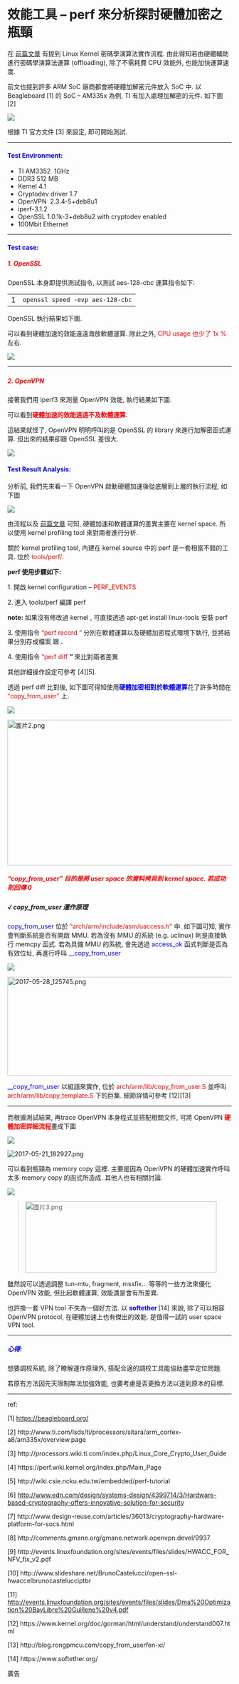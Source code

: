 # 效能工具 – perf 來分析探討硬體加密之瓶頸


<div class="entry-content">
		<p>在&nbsp;<a href="https://szlin.me/2017/04/05/linux-kernel-%E5%AF%86%E7%A2%BC%E5%AD%B8%E6%BC%94%E7%AE%97%E6%B3%95%E5%AF%A6%E4%BD%9C%E6%B5%81%E7%A8%8B/" target="_blank" rel="noopener noreferrer">前篇文章</a>&nbsp;有提到 Linux Kernel 密碼學演算法實作流程. 由此得知若由硬體輔助進行密碼學演算法運算 (offloading), 除了不需耗費 CPU 效能外, 也能加快運算速度.</p>
<p>前文也提到許多 ARM SoC 廠商都會將硬體加解密元件放入 SoC 中. 以 Beagleboard [1] 的 SoC – AM335x 為例, TI 有加入處理加解密的元件. 如下圖 [2]</p>

<img src="./images/e59c96e7898711.jpg">



<p>根據 TI 官方文件 [3] 來設定, 即可開始測試.</p>
<hr>
<h4><span style="color:#0000ff;"><strong>Test Environment:</strong></span></h4>
<ul>
<li>TI AM3352&nbsp; 1GHz</li>
<li>DDR3 512 MB</li>
<li>Kernel 4.1</li>
<li>Cryptodev driver 1.7</li>
<li>OpenVPN&nbsp; 2.3.4-5+deb8u1</li>
<li>iperf-3.1.2</li>
<li>OpenSSL 1.0.1k-3+deb8u2 with cryptodev enabled</li>
<li>100Mbit Ethernet</li>
</ul>
<hr>
<h4><span style="color:#0000ff;"><strong>Test case:</strong></span></h4>
<h5><strong><span style="color:#ff0000;">1. OpenSSL</span></strong></h5>
<p>OpenSSL 本身即提供測試指令, 以測試 aes-128-cbc 運算指令如下:</p>
<div><div id="highlighter_728875" class="syntaxhighlighter  bash"><table border="0" cellpadding="0" cellspacing="0"><tbody><tr><td class="gutter"><div class="line number1 index0 alt2">1</div></td><td class="code"><div class="container"><div class="line number1 index0 alt2"><code class="bash plain">openssl speed -evp aes-128-cbc</code></div></div></td></tr></tbody></table></div></div>
<p>OpenSSL 執行結果如下圖.</p>
<p>可以看到硬體加速的效能遠遠海放軟體運算. 除此之外, <span style="color:#ff0000;">CPU usage 也少了 1x %</span> 左右.</p>


<img src="./images/2017-05-21_180122.png">

<hr>
<h5></h5>
<h5><strong><span style="color:#ff0000;">2. OpenVPN</span></strong></h5>
<p>接著我們用 iperf3 來測量 OpenVPN 效能, 執行結果如下圖.</p>
<p>可以看到<strong><span style="color:#ff0000;">硬體加速的效能遠遠不及軟體運算</span></strong>.</p>
<p>這結果就怪了, OpenVPN 明明呼叫的是 OpenSSL 的 library 來進行加解密函式運算. 但出來的結果卻跟 OpenSSL 差很大.</p>

<img src="./images/e69caae591bde5908d2.png">

<h4><span style="color:#0000ff;"><strong>Test Result Analysis:</strong></span></h4>
<p>分析前, 我們先來看一下 OpenVPN 啟動硬體加速後從底層到上層的執行流程, 如下圖</p>


<img src="./images/2017-05-21_181409.png">

<p>由流程以及 <a href="https://szlin.me/2017/04/05/linux-kernel-%E5%AF%86%E7%A2%BC%E5%AD%B8%E6%BC%94%E7%AE%97%E6%B3%95%E5%AF%A6%E4%BD%9C%E6%B5%81%E7%A8%8B/" target="_blank" rel="noopener noreferrer">前篇文章</a>&nbsp;可知,&nbsp;硬體加速和軟體運算的差異主要在 kernel space. 所以使用 kernel profiling tool 來對兩者進行分析.</p>
<p>關於 kernel profiling tool, 內建在 kernel source 中的 perf 是一套相當不錯的工具. 位於&nbsp;<span style="color:#ff0000;">tools/perf/.</span></p>
<p><strong>perf 使用步驟如下:</strong></p>
<p>1. 開啟 kernel configuration – <span style="color:#ff0000;">PERF_EVENTS &nbsp;</span></p>
<p>2. 進入 tools/perf 編譯 perf</p>
<p><strong>note:</strong> 如果沒有修改過 kernel , 可直接透過 apt-get install&nbsp;linux-tools 安裝 perf</p>
<p>3. 使用指令<span style="color:#ff0000;"> “perf record “</span>&nbsp;分別在軟體運算以及硬體加密程式環境下執行, 並將結果分別存成檔案 <a> 跟 <b>.</b></a></p>
<p>4. 使用指令<span style="color:#ff0000;"> “perf diff <a> <b>" </b></a></span>來比對兩者差異</p>
<p>其他詳細操作設定可參考 [4][5].</p>
<p>透過 perf diff 比對後, 如下圖可得知使用<span style="color:#0000ff;"><strong>硬體加密相對於軟體運算</strong></span>花了許多時間在 <span style="color:#ff0000;">“copy_from_user"</span> 上.</p>

<img src="./images/e59c96e7898711.jpg">

<p><img data-attachment-id="4598" data-permalink="https://szlin.me/2017/05/28/linux-kernel-perf-openvpn/%e5%9c%96%e7%89%872-3/" data-orig-file="https://szlin.files.wordpress.com/2017/05/e59c96e789872.png?w=612&amp;h=326" data-orig-size="827,440" data-comments-opened="1" data-image-meta="{&quot;aperture&quot;:&quot;0&quot;,&quot;credit&quot;:&quot;&quot;,&quot;camera&quot;:&quot;&quot;,&quot;caption&quot;:&quot;&quot;,&quot;created_timestamp&quot;:&quot;0&quot;,&quot;copyright&quot;:&quot;&quot;,&quot;focal_length&quot;:&quot;0&quot;,&quot;iso&quot;:&quot;0&quot;,&quot;shutter_speed&quot;:&quot;0&quot;,&quot;title&quot;:&quot;&quot;,&quot;orientation&quot;:&quot;0&quot;}" data-image-title="圖片2" data-image-description="" data-medium-file="https://szlin.files.wordpress.com/2017/05/e59c96e789872.png?w=612&amp;h=326?w=300" data-large-file="https://szlin.files.wordpress.com/2017/05/e59c96e789872.png?w=612&amp;h=326?w=663" class="alignnone  wp-image-4598" src="https://szlin.files.wordpress.com/2017/05/e59c96e789872.png?w=612&amp;h=326" alt="圖片2.png" width="612" height="326" srcset="https://szlin.files.wordpress.com/2017/05/e59c96e789872.png?w=612&amp;h=326 612w, https://szlin.files.wordpress.com/2017/05/e59c96e789872.png?w=150&amp;h=80 150w, https://szlin.files.wordpress.com/2017/05/e59c96e789872.png?w=300&amp;h=160 300w, https://szlin.files.wordpress.com/2017/05/e59c96e789872.png?w=768&amp;h=409 768w, https://szlin.files.wordpress.com/2017/05/e59c96e789872.png 827w" sizes="(max-width: 612px) 100vw, 612px"></p>
<h5><span style="color:#ff0000;">“copy_from_user" 目的是將 user space 的資料拷貝到 kernel space. 若成功則回傳 0</span></h5>
<h5><strong>√ copy_from_user 運作原理</strong></h5>
<p><span style="color:#0000ff;">copy_from_user</span> 位於<span style="color:#ff0000;">&nbsp;“arch/arm/include/asm/uaccess.h" </span>中. 如下圖可知, 實作會判斷系統是否有開啟 MMU. 若為沒有 MMU 的系統 (e.g. uclinux) 則是直接執行 memcpy 函式. 若為具備 MMU 的系統, 會先透過<span style="color:#0000ff;"> access_ok</span> 函式判斷是否為有效位址, 再進行呼叫<span style="color:#0000ff;"> __copy_from_user</span></p>


<img src="./images/e59c96e7898711.jpg">

<p><img data-attachment-id="4692" data-permalink="https://szlin.me/2017/05/28/linux-kernel-perf-openvpn/2017-05-28_125745/" data-orig-file="https://szlin.files.wordpress.com/2017/05/2017-05-28_125745.png?w=618&amp;h=221" data-orig-size="1393,497" data-comments-opened="1" data-image-meta="{&quot;aperture&quot;:&quot;0&quot;,&quot;credit&quot;:&quot;&quot;,&quot;camera&quot;:&quot;&quot;,&quot;caption&quot;:&quot;&quot;,&quot;created_timestamp&quot;:&quot;0&quot;,&quot;copyright&quot;:&quot;&quot;,&quot;focal_length&quot;:&quot;0&quot;,&quot;iso&quot;:&quot;0&quot;,&quot;shutter_speed&quot;:&quot;0&quot;,&quot;title&quot;:&quot;&quot;,&quot;orientation&quot;:&quot;0&quot;}" data-image-title="2017-05-28_125745" data-image-description="" data-medium-file="https://szlin.files.wordpress.com/2017/05/2017-05-28_125745.png?w=618&amp;h=221?w=300" data-large-file="https://szlin.files.wordpress.com/2017/05/2017-05-28_125745.png?w=618&amp;h=221?w=663" class="alignnone  wp-image-4692" src="https://szlin.files.wordpress.com/2017/05/2017-05-28_125745.png?w=618&amp;h=221" alt="2017-05-28_125745.png" width="618" height="221" srcset="https://szlin.files.wordpress.com/2017/05/2017-05-28_125745.png?w=618&amp;h=221 618w, https://szlin.files.wordpress.com/2017/05/2017-05-28_125745.png?w=1236&amp;h=442 1236w, https://szlin.files.wordpress.com/2017/05/2017-05-28_125745.png?w=150&amp;h=54 150w, https://szlin.files.wordpress.com/2017/05/2017-05-28_125745.png?w=300&amp;h=107 300w, https://szlin.files.wordpress.com/2017/05/2017-05-28_125745.png?w=768&amp;h=274 768w, https://szlin.files.wordpress.com/2017/05/2017-05-28_125745.png?w=1024&amp;h=365 1024w" sizes="(max-width: 618px) 100vw, 618px"></p>
<p><span style="color:#0000ff;"> __copy_from_user</span> 以組語來實作, 位於<span style="color:#ff0000;"> arch/arm/lib/copy_from_user.S </span>並呼叫 <span style="color:#ff0000;">arch/arm/lib/copy_template.S </span>下的巨集. 細節詳情可參考 [12][13]</p>
<hr>
<p>而根據測試結果, 再trace OpenVPN 本身程式並搭配相關文件, 可將 OpenVPN&nbsp;<span style="color:#ff0000;"><strong>硬體加密詳細流程</strong></span>畫成下圖</p>


<img src="./images/e59c96e7898711.jpg">

<p><img data-attachment-id="4618" data-permalink="https://szlin.me/2017/05/28/linux-kernel-perf-openvpn/2017-05-21_182927/" data-orig-file="https://szlin.files.wordpress.com/2017/05/2017-05-21_182927.png?w=663" data-orig-size="1219,626" data-comments-opened="1" data-image-meta="{&quot;aperture&quot;:&quot;0&quot;,&quot;credit&quot;:&quot;&quot;,&quot;camera&quot;:&quot;&quot;,&quot;caption&quot;:&quot;&quot;,&quot;created_timestamp&quot;:&quot;0&quot;,&quot;copyright&quot;:&quot;&quot;,&quot;focal_length&quot;:&quot;0&quot;,&quot;iso&quot;:&quot;0&quot;,&quot;shutter_speed&quot;:&quot;0&quot;,&quot;title&quot;:&quot;&quot;,&quot;orientation&quot;:&quot;0&quot;}" data-image-title="2017-05-21_182927" data-image-description="" data-medium-file="https://szlin.files.wordpress.com/2017/05/2017-05-21_182927.png?w=663?w=300" data-large-file="https://szlin.files.wordpress.com/2017/05/2017-05-21_182927.png?w=663?w=663" class="alignnone size-full wp-image-4618" src="https://szlin.files.wordpress.com/2017/05/2017-05-21_182927.png?w=663" alt="2017-05-21_182927.png" srcset="https://szlin.files.wordpress.com/2017/05/2017-05-21_182927.png?w=663 663w, https://szlin.files.wordpress.com/2017/05/2017-05-21_182927.png?w=150 150w, https://szlin.files.wordpress.com/2017/05/2017-05-21_182927.png?w=300 300w, https://szlin.files.wordpress.com/2017/05/2017-05-21_182927.png?w=768 768w, https://szlin.files.wordpress.com/2017/05/2017-05-21_182927.png?w=1024 1024w, https://szlin.files.wordpress.com/2017/05/2017-05-21_182927.png 1219w" sizes="(max-width: 663px) 100vw, 663px"></p>
<p>可以看到瓶頸為 memory copy 這裡. 主要是因為 OpenVPN 的硬體加速實作呼叫太多 memory copy 的函式所造成. 其他人也有相關討論.</p>


<img src="./images/e59c96e7898711.jpg">

<blockquote><p><img data-attachment-id="4622" data-permalink="https://szlin.me/2017/05/28/linux-kernel-perf-openvpn/%e5%9c%96%e7%89%873-2/" data-orig-file="https://szlin.files.wordpress.com/2017/05/e59c96e789873.png?w=430&amp;h=160" data-orig-size="632,235" data-comments-opened="1" data-image-meta="{&quot;aperture&quot;:&quot;0&quot;,&quot;credit&quot;:&quot;&quot;,&quot;camera&quot;:&quot;&quot;,&quot;caption&quot;:&quot;&quot;,&quot;created_timestamp&quot;:&quot;0&quot;,&quot;copyright&quot;:&quot;&quot;,&quot;focal_length&quot;:&quot;0&quot;,&quot;iso&quot;:&quot;0&quot;,&quot;shutter_speed&quot;:&quot;0&quot;,&quot;title&quot;:&quot;&quot;,&quot;orientation&quot;:&quot;0&quot;}" data-image-title="圖片3" data-image-description="" data-medium-file="https://szlin.files.wordpress.com/2017/05/e59c96e789873.png?w=430&amp;h=160?w=300" data-large-file="https://szlin.files.wordpress.com/2017/05/e59c96e789873.png?w=430&amp;h=160?w=632" class="alignnone  wp-image-4622" src="https://szlin.files.wordpress.com/2017/05/e59c96e789873.png?w=430&amp;h=160" alt="圖片3.png" width="430" height="160" srcset="https://szlin.files.wordpress.com/2017/05/e59c96e789873.png?w=430&amp;h=160 430w, https://szlin.files.wordpress.com/2017/05/e59c96e789873.png?w=150&amp;h=56 150w, https://szlin.files.wordpress.com/2017/05/e59c96e789873.png?w=300&amp;h=112 300w, https://szlin.files.wordpress.com/2017/05/e59c96e789873.png 632w" sizes="(max-width: 430px) 100vw, 430px"></p></blockquote>
<p>雖然說可以透過調整 tun-mtu, fragment, mssfix… 等等的一些方法來優化 OpenVPN 效能, 但比起軟體運算, 效能還是會有所差異.</p>
<p>也許換一套 VPN tool 不失為一個好方法. 以 <strong><span style="color:#0000ff;">softether </span></strong>[14] 來說, 除了可以相容 OpenVPN&nbsp;protocol, 在硬體加速上也有傑出的效能. 是值得一試的 user space VPN tool.</p>
<hr>
<h5><strong><span style="color:#0000ff;">心得:</span></strong></h5>
<p>想要調校系統, 除了瞭解運作原理外, 搭配合適的調校工具能協助盡早定位問題.</p>
<p>若原有方法因先天限制無法加強效能, 也要考慮是否更換方法以達到原本的目標.</p>
<hr>
<p>ref:</p>
<p>[1] <a href="https://beagleboard.org/" rel="nofollow">https://beagleboard.org/</a></p>
<p>[2]&nbsp;http://www.ti.com/lsds/ti/processors/sitara/arm_cortex-a8/am335x/overview.page</p>
<p>[3]&nbsp;http://processors.wiki.ti.com/index.php/Linux_Core_Crypto_User_Guide</p>
<p>[4]&nbsp;https://perf.wiki.kernel.org/index.php/Main_Page</p>
<p>[5]&nbsp;http://wiki.csie.ncku.edu.tw/embedded/perf-tutorial</p>
<p>[6] <a href="http://www.edn.com/design/systems-design/4399714/3/Hardware-based-cryptography-offers-innovative-solution-for-security" rel="nofollow">http://www.edn.com/design/systems-design/4399714/3/Hardware-based-cryptography-offers-innovative-solution-for-security</a></p>
<p>[7]&nbsp;http://www.design-reuse.com/articles/36013/cryptography-hardware-platform-for-socs.html</p>
<p>[8]&nbsp;http://comments.gmane.org/gmane.network.openvpn.devel/9937</p>
<p>[9]&nbsp;http://events.linuxfoundation.org/sites/events/files/slides/HWACC_FOR_NFV_fix_v2.pdf</p>
<p>[10]&nbsp;http://www.slideshare.net/BrunoCastelucci/open-ssl-hwaccelbrunocastelucciptbr</p>
<p>[11] <a href="http://events.linuxfoundation.org/sites/events/files/slides/Dma%20Optimization%20BayLibre%20Guillene%20v4.pdf" rel="nofollow">http://events.linuxfoundation.org/sites/events/files/slides/Dma%20Optimization%20BayLibre%20Guillene%20v4.pdf</a></p>
<p>[12]&nbsp;https://www.kernel.org/doc/gorman/html/understand/understand007.html</p>
<p>[13]&nbsp;http://blog.rongpmcu.com/copy_from_userfen-xi/</p>
<p>[14]&nbsp;https://www.softether.org/</p>
			<style type="text/css">
			div.wpmrec2x{max-width:610px;}
			div.wpmrec2x div.u > div{float:left;margin-right:10px;}
			div.wpmrec2x div.u > div:nth-child(3n){margin-right:0px;}
			</style>		<div class="wpcnt">
			<div class="wpa wpmrec wpmrec2x" style="display: inline-block !important;">
				<span class="wpa-about">廣告</span>
				<div class="u">
								<script type="text/javascript" id="s928772711">
				(function(g,$){if("undefined"!=typeof g.__ATA){
					g.__ATA.initAd({sectionId:928772711, width:300, height:250});
					g.__ATA.initAd({sectionId:928772714, width:300, height:250});
				}})(window,jQuery);
			</script><div id="fif_slot_automattic-id-2216" style="width:300px;height:250px;"><iframe id="fif_slot_automattic-id-_fif_slot_automattic-id-2216" name="fif_slot_automattic-id-_fif_slot_automattic-id-2216" frameborder="0" scrolling="no" width="300" height="250" style="border:none;width:300px;height:250px;"></iframe></div><div id="fif_slot_automattic-id-825" style="width:300px;height:250px;"><iframe id="fif_slot_automattic-id-_fif_slot_automattic-id-825" name="fif_slot_automattic-id-_fif_slot_automattic-id-825" frameborder="0" scrolling="no" width="300" height="250" style="border:none;width:300px;height:250px;"></iframe></div>
				</div>
				        <div id="crt-2105415951" style="width: 300px; height: 250px; display: none !important;"></div>
        <script type="text/javascript">
        var o = document.getElementById('crt-2105415951');
        if ("undefined"!=typeof Criteo) {
            var p = o.parentNode;
            p.style.setProperty('display', 'inline-block', 'important');
            o.style.setProperty('display', 'block', 'important');
            Criteo.DisplayAcceptableAdIfAdblocked({zoneid:388248,containerid:"crt-2105415951",collapseContainerIfNotAdblocked:true,"callifnotadblocked": function () {var o = document.getElementById('crt-2105415951'); o.style.setProperty('display','none','important');o.style.setProperty('visbility','hidden','important'); }
        });
        } else {
            o.style.setProperty('display', 'none', 'important');
            o.style.setProperty('visibility', 'hidden', 'important');
        }
        </script>
			</div>
		</div><div class="teads_slot"><div class="teads-inread"><div style="position: relative;"><div class="teads-ui-components-label">广告</div><div class="teads-player" id="teads0"></div><div class="teads-ui-components-credits"><a href="http://teads.tv/inread-outstream/" rel="nofollow" target="_blank"><span class="teads-ui-components-credits-colored">inRead</span> invented by Teads</a></div></div></div></div><div id="jp-post-flair" class="sharedaddy sd-like-enabled sd-sharing-enabled"><div class="sharedaddy sd-sharing-enabled"><div class="robots-nocontent sd-block sd-social sd-social-icon-text sd-sharing"><h3 class="sd-title">分享此文：</h3><div class="sd-content"><ul><li class="share-twitter"><a rel="nofollow" data-shared="sharing-twitter-4526" class="share-twitter sd-button share-icon" href="https://szlin.me/2017/05/28/linux-kernel-perf-openvpn/?share=twitter&amp;nb=1" target="_blank" title="分享到 Twitter"><span>Twitter</span></a></li><li class="share-facebook"><a rel="nofollow" data-shared="sharing-facebook-4526" class="share-facebook sd-button share-icon" href="https://szlin.me/2017/05/28/linux-kernel-perf-openvpn/?share=facebook&amp;nb=1" target="_blank" title="分享到 Facebook"><span>Facebook<span class="share-count">15</span></span></a></li><li class="share-google-plus-1"><a rel="nofollow" data-shared="sharing-google-4526" class="share-google-plus-1 sd-button share-icon" href="https://szlin.me/2017/05/28/linux-kernel-perf-openvpn/?share=google-plus-1&amp;nb=1" target="_blank" title="點擊分享到 Google+"><span>Google</span></a></li><li class="share-end"></li></ul></div></div></div><div class="sharedaddy sd-block sd-like jetpack-likes-widget-wrapper jetpack-likes-widget-loaded" id="like-post-wrapper-92877271-4526-592ecc5c0d6bd" data-src="//widgets.wp.com/likes/#blog_id=92877271&amp;post_id=4526&amp;origin=szlin.wordpress.com&amp;obj_id=92877271-4526-592ecc5c0d6bd" data-name="like-post-frame-92877271-4526-592ecc5c0d6bd"><h3 class="sd-title">請按讚：</h3><div class="likes-widget-placeholder post-likes-widget-placeholder" style="height: 55px;"><span class="button"><span>喜歡</span></span> <span class="loading">載入中...</span></div><iframe class="post-likes-widget jetpack-likes-widget" name="like-post-frame-92877271-4526-592ecc5c0d6bd" height="55px" width="100%" frameborder="0" src="//widgets.wp.com/likes/#blog_id=92877271&amp;post_id=4526&amp;origin=szlin.wordpress.com&amp;obj_id=92877271-4526-592ecc5c0d6bd"></iframe><span class="sd-text-color"></span><a class="sd-link-color"></a></div></div>			</div>